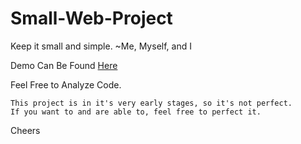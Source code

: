 # Small-Web-Project
Keep it small and simple. ~Me, Myself, and I

Demo Can Be Found [Here](http://educationaltestingweb.rf.gd/TestingArea51/Public)

Feel Free to Analyze Code.

```
This project is in it's very early stages, so it's not perfect. 
If you want to and are able to, feel free to perfect it.
```

Cheers
